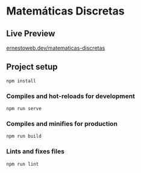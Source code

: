 # Matemáticas Discretas

## Live Preview

[ernestoweb.dev/matematicas-discretas](https://ernestoweb.dev/matematicas-discretas/)

## Project setup
```
npm install
```

### Compiles and hot-reloads for development
```
npm run serve
```

### Compiles and minifies for production
```
npm run build
```

### Lints and fixes files
```
npm run lint
```